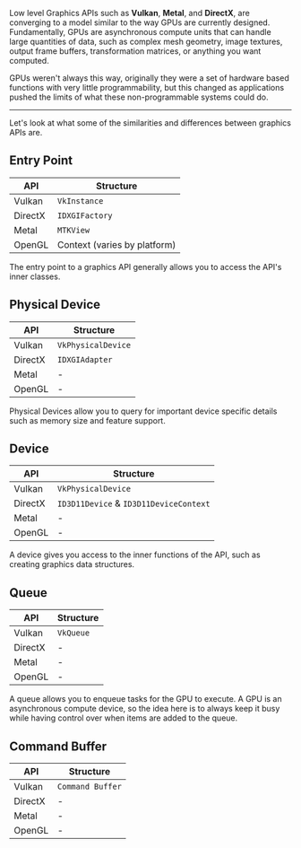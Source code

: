 Low level Graphics APIs such as **Vulkan**, **Metal**, and **DirectX**, are converging to a model similar to the way GPUs are currently designed. Fundamentally, GPUs are asynchronous compute units that can handle large quantities of data, such as complex mesh geometry, image textures, output frame buffers, transformation matrices, or anything you want computed.

GPUs weren't always this way, originally they were a set of hardware based functions with very little programmability, but this changed as applications pushed the limits of what these non-programmable systems could do.

---

Let's look at what some of the similarities and differences between graphics APIs are. 

## Entry Point

| API | Structure |
|-----|-----------|
| Vulkan | `VkInstance` |
| DirectX | `IDXGIFactory` |
| Metal | `MTKView` |
| OpenGL | Context (varies by platform) |

The entry point to a graphics API generally allows you to access the API's inner classes.

## Physical Device

| API | Structure |
|-----|-----------|
| Vulkan | `VkPhysicalDevice` |
| DirectX | `IDXGIAdapter` |
| Metal | - |
| OpenGL | - |

Physical Devices allow you to query for important device specific details such as memory size and feature support. 

## Device

| API | Structure |
|-----|-----------|
| Vulkan | `VkPhysicalDevice` |
| DirectX | `ID3D11Device` & `ID3D11DeviceContext` |
| Metal | - |
| OpenGL | - |

A device gives you access to the inner functions of the API, such as creating graphics data structures.

## Queue

| API | Structure |
|-----|-----------|
| Vulkan | `VkQueue` |
| DirectX | - |
| Metal | - |
| OpenGL | - |

A queue allows you to enqueue tasks for the GPU to execute. A GPU is an asynchronous compute device, so the idea here is to always keep it busy while having control over when items are added to the queue. 

## Command Buffer

| API | Structure |
|-----|-----------|
| Vulkan | `Command Buffer` |
| DirectX | - |
| Metal | - |
| OpenGL | - |